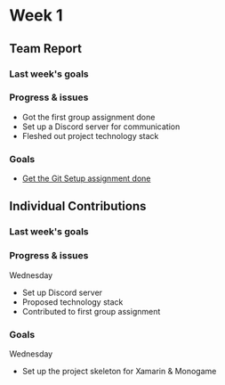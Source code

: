 # Week 1 #
## Team Report ##
### Last week's goals ###
### Progress & issues ###
- Got the first group assignment done
- Set up a Discord server for communication
- Fleshed out project technology stack
### Goals ###
- [Get the Git Setup assignment done](https://homes.cs.washington.edu/~rjust/courses/2021Spring/CSE403/project/project03.html)
## Individual Contributions
### Last week's goals ###
### Progress & issues ###
Wednesday
- Set up Discord server
- Proposed technology stack
- Contributed to first group assignment
### Goals ###
Wednesday
- Set up the project skeleton for Xamarin & Monogame
